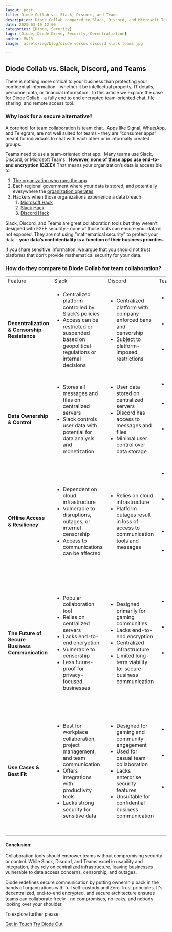 ```yaml
---
layout: post
title: Diode Collab vs. Slack, Discord, and Teams
description: Diode Collab compared to Slack, Discord, and Microsoft Teams
date: 2025-03-10 12:00
categories: [Diode, Security]
tags: [Diode, Diode Drive, Security, Decentraliztion]
author: MNJR
image: 	assets/img/blog/diode versus discord slack teams.jpg

---
```


## Diode Collab vs. Slack, Discord, and Teams

There is nothing more critical to your business than protecting your confidential information - whether it be intellectual property, IT details, personnel data, or financial information.  In this article we explore the case for Diode Collab - a fully end to end encrypted team-oriented chat, file sharing, and remote access tool.

### Why look for a secure alternative?

A core tool for team collaboration is team chat.  Apps like Signal, WhatsApp, and Telegram, are not well suited for teams - they are “consumer apps” meant for individuals to chat with each other or in informally created groups.  

Teams need to use a team-oriented chat app.  Many teams use Slack, Discord, or Microsoft Teams.  **However, none of these apps use end-to-end encryption (E2EE)!** That means your organization’s data is accessible to:

1.  [The organization who runs the app](https://www.securemessagingapps.com/)
2.  Each regional government where your data is stored, and potentially everywhere the [organization operates](https://diode.io/blog/innovating-zero-trust-for-government)
3.  Hackers when those organizations experience a data breach
    1.  [Microsoft Hack](https://www.infosecurity-magazine.com/news/microsoft-failings-china/)
    2.  [Slack Hack](https://www.salesforceben.com/unpacking-the-recent-slack-data-security-breach/)
    3.  [Discord Hack](https://www.yahoo.com/tech/almost-1-million-discord-users-214550087.html?guccounter=1&guce_referrer=aHR0cHM6Ly93d3cuZ29vZ2xlLmNvbS8&guce_referrer_sig=AQAAAKxxWOxitnjOLFZb8qV8Q_obGsYQaWrbmFIIO-KaN0PQQVmPhpYu6oxAkTor-HckLi4rgz2RZZ5q5c7IA4dCHkQ1q9Wfpw-6GjAfgwyX32VZg853_if3M1I_Pt-fO_cmpkxT2bHdC0roiThPX1z0Rg7E9K13oSRK7jxejkf58fn8)

Slack, Discord, and Teams are great collaboration tools but they weren't designed with E2EE security - none of those tools can ensure your data is not exposed. They are not using “mathematical security” to protect your data - **your data’s confidentiality is a function of their business priorities.**

If you share sensitive information, we argue that you should not trust platforms that don’t provide mathematical security for your data.

### How do they compare to Diode Collab for team collaboration?

<table><tbody><tr><td>Feature</td><td>Slack</td><td>Discord</td><td>Teams</td><td>Diode</td></tr><tr><td><strong>Decentralization &amp; Censorship Resistance</strong></td><td><ul><li>Centralized platform controlled by Slack’s policies</li><li>Access can be restricted or suspended based on geopolitical regulations or internal decisions</li></ul></td><td><ul><li>Centralized platform with company-enforced bans and censorship</li><li>Subject to platform-imposed restrictions</li></ul></td><td><ul><li>Centralized, controlled by Microsoft’s policies</li><li>Potential for censorship due to lack of decentralization</li><li>Microsoft can suspend or restrict access</li></ul></td><td><ul><li>Decentralized infrastructure with no central authority</li><li>Communication resistant to censorship</li><li>No single entity can control or block access</li></ul></td></tr><tr><td><strong>Data Ownership &amp; Control</strong></td><td><ul><li>Stores all messages and files on centralized servers</li><li>Slack controls user data with potential for data analysis and monetization</li></ul></td><td><ul><li>User data stored on centralized servers</li><li>Discord has access to messages and files</li><li>Minimal user control over data storage</li></ul></td><td><ul><li>Data stored on Microsoft servers</li><li>Limited user control over data storage and sharing</li><li>Admins manage access, users have minimal control</li></ul></td><td><ul><li>Users retain full control of data</li><li>Self-hosting options or decentralized storage</li><li>Ensures data privacy and prevents third-party access or exploitation</li></ul></td></tr><tr><td><strong>Offline Access &amp; Resiliency</strong></td><td><ul><li>Dependent on cloud infrastructure</li><li>Vulnerable to disruptions, outages, or internet censorship</li><li>Access to communications can be affected</li></ul></td><td><ul><li>Relies on cloud infrastructure</li><li>Platform outages result in loss of access to communication tools and messages</li></ul></td><td><ul><li>Relies on internet and cloud infrastructure</li><li>No offline access for users in low-bandwidth areas</li><li>Outages can disrupt communication</li><li>Not designed for offline or restricted environments</li></ul></td><td><ul><li>Peer-to-peer network</li><li>Remains functional in low-bandwidth or disconnected environments</li><li>Provides resiliency during outages or cyber threats</li></ul></td></tr><tr><td><strong>The Future of Secure Business Communication</strong></td><td><ul><li>Popular collaboration tool</li><li>Relies on centralized servers</li><li>Lacks end-to-end encryption</li><li>Vulnerable to censorship</li><li>Less future-proof for privacy-focused businesses</li></ul></td><td><ul><li>Designed primarily for gaming communities</li><li>Lacks end-to-end encryption</li><li>Centralized infrastructure</li><li>Limited long-term viability for secure business communication</li></ul></td><td><ul><li>Adding security features (e.g., MFA, encryption)</li><li>Centralized structure limits privacy and adaptability</li><li>Growing demand for decentralized tools may challenge Teams</li></ul></td><td><ul><li>End-to-end encryption</li><li>Decentralized infrastructure</li><li>Censorship-resistant</li><li>Ensures secure, private, and uninterrupted communication</li><li>Gives businesses full control over their data amid growing digital security concerns</li></ul></td></tr><tr><td><strong>Use Cases &amp; Best Fit</strong></td><td><ul><li>Best for workplace collaboration, project management, and team communication</li><li>Offers integrations with productivity tools</li><li>Lacks strong security for sensitive data</li></ul></td><td><ul><li>Designed for gaming and community engagement</li><li>Used for casual team collaboration</li><li>Lacks enterprise security features</li><li>Unsuitable for confidential business communication</li></ul></td><td><ul><li>Best for companies using Microsoft 365</li><li>Ideal for internal communication and project management</li><li>Not suitable for decentralized or highly secure communication</li></ul></td><td><ul><li>Ideal for businesses needing secure, private, and resilient communication</li><li>Suited for teams handling sensitive data</li><li>Supports remote teams in restricted environments</li><li>Enables decentralized, censorship-resistant collaboration</li></ul></td></tr></tbody></table>

#### Conclusion:

Collaboration tools should empower teams without compromising security or control. While Slack, Discord, and Teams excel in usability and integration, they rely on centralized infrastructure, leaving businesses vulnerable to data access concerns, censorship, and outages.

Diode redefines secure communication by putting ownership back in the hands of organizations with full self-custody and Zero Trust principles. It's decentralized, end-to-end encrypted, and secure architecture ensures teams can collaborate freely - no compromises, no leaks, and nobody looking over your shoulder.

To explore further please:
<div class="story__buttons">
  <a href="{{"https://contactdiode.paperform.co"}}" class="btn" target="">Get in Touch</a>
  <a href="#download-app" class="btn popup-open" target="">Try Diode Out</a>
</div>

